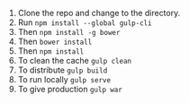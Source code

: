 1. Clone the repo and change to the directory.
2. Run `npm install --global gulp-cli`
3. Then `npm install -g bower`
4. Then `bower install`
5. Then `npm install`
6. To clean the cache `gulp clean`
7. To distribute `gulp build`
8. To run locally `gulp serve`
9. To give production `gulp war`
